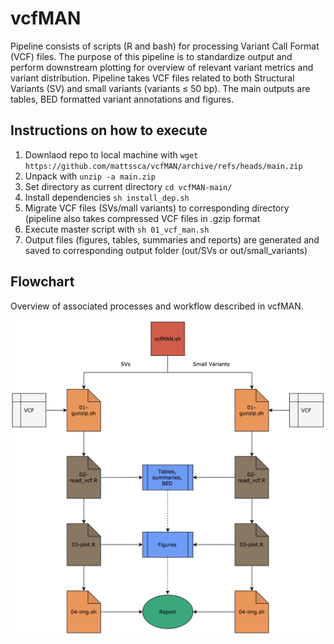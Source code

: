 # vcfMAN
Pipeline consists of scripts (R and bash) for processing Variant Call Format (VCF) files. The purpose of this pipeline is to standardize output and perform downstream plotting for overview of relevant variant metrics and variant distribution. Pipeline takes VCF files related to both Structural Variants (SV) and small variants (variants ≤ 50 bp). The main outputs are tables, BED formatted variant annotations and figures.

## Instructions on how to execute
1. Downlaod repo to local machine with `wget https://github.com/mattssca/vcfMAN/archive/refs/heads/main.zip`
2. Unpack with `unzip -a main.zip`
3. Set directory as current directory `cd vcfMAN-main/`
4. Install dependencies `sh install_dep.sh`
5. Migrate VCF files (SVs/mall variants) to corresponding directory (pipeline also takes compressed VCF files in .gzip format
6. Execute master script with `sh 01_vcf_man.sh`
7. Output files (figures, tables, summaries and reports) are generated and saved to corresponding output folder (out/SVs or out/small_variants)

## Flowchart
Overview of associated processes and workflow described in vcfMAN.

![flowchart](https://github.com/mattssca/vcfMAN/blob/main/dep/flowchart.png)
